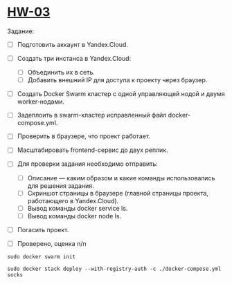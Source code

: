 # [HW-03](https://apps.skillfactory.ru/learning/course/course-v1:SkillFactory+DEVOPS-3.0+2021/block-v1:SkillFactory+DEVOPS-3.0+2021+type@sequential+block@2c1bf538302a46ac8ae287f7cab7d124/block-v1:SkillFactory+DEVOPS-3.0+2021+type@vertical+block@6123725350f94bfd9d528f85d9a152f1)
Задание:
- [ ] Подготовить аккаунт в Yandex.Cloud.
- [ ] Создать три инстанса в Yandex.Cloud:
    - [ ] Объединить их в сеть.
    - [ ] Добавить внешний IP для доступа к проекту через браузер.
- [ ] Создать Docker Swarm кластер с одной управляющей нодой и двумя worker-нодами.
- [ ] Задеплоить в swarm-кластер исправленный файл docker-compose.yml.
- [ ] Проверить в браузере, что проект работает.
- [ ] Масштабировать frontend-сервис до двух реплик.
- [ ] Для проверки задания необходимо отправить:
    - [ ] Описание — каким образом и какие команды использовались для решения задания.
    - [ ] Скриншот страницы в браузере (главной страницы проекта, работающего в Yandex.Cloud).
    - [ ] Вывод команды docker service ls.
    - [ ] Вывод команды docker node ls.
- [ ] Погасить проект.

- [ ] Проверено, оценка n/n

```
sudo docker swarm init
```

```
sudo docker stack deploy --with-registry-auth -c ./docker-compose.yml socks
```
